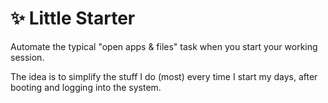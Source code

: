 # ✨ Little Starter
Automate the typical "open apps &amp; files" task when you start your working session.

The idea is to simplify the stuff I do (most) every time I start my days, after booting and logging into the system.


